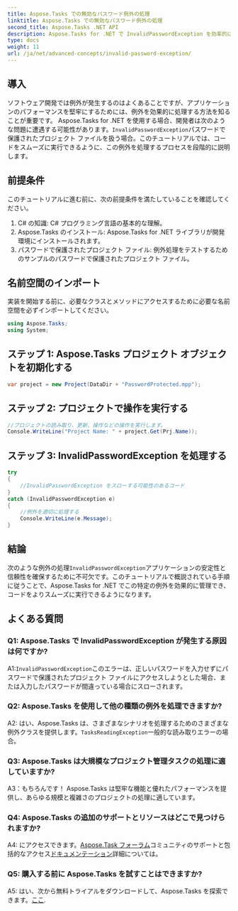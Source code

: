 ```yaml
---
title: Aspose.Tasks での無効なパスワード例外の処理
linktitle: Aspose.Tasks での無効なパスワード例外の処理
second_title: Aspose.Tasks .NET API
description: Aspose.Tasks for .NET で InvalidPasswordException を効率的に処理する方法を学習します。このステップバイステップのガイドを使用して、コードをスムーズに実行できるようにしてください。
type: docs
weight: 11
url: /ja/net/advanced-concepts/invalid-password-exception/
---
```

## 導入

ソフトウェア開発では例外が発生するのはよくあることですが、アプリケーションのパフォーマンスを堅牢にするためには、例外を効果的に処理する方法を知ることが重要です。 Aspose.Tasks for .NET を使用する場合、開発者は次のような問題に遭遇する可能性があります。`InvalidPasswordException`パスワードで保護されたプロジェクト ファイルを扱う場合。このチュートリアルでは、コードをスムーズに実行できるように、この例外を処理するプロセスを段階的に説明します。

## 前提条件

このチュートリアルに進む前に、次の前提条件を満たしていることを確認してください。

1. C# の知識: C# プログラミング言語の基本的な理解。
2. Aspose.Tasks のインストール: Aspose.Tasks for .NET ライブラリが開発環境にインストールされます。
3. パスワードで保護されたプロジェクト ファイル: 例外処理をテストするためのサンプルのパスワードで保護されたプロジェクト ファイル。

## 名前空間のインポート

実装を開始する前に、必要なクラスとメソッドにアクセスするために必要な名前空間を必ずインポートしてください。

```csharp
using Aspose.Tasks;
using System;

```

## ステップ 1: Aspose.Tasks プロジェクト オブジェクトを初期化する

```csharp
var project = new Project(DataDir + "PasswordProtected.mpp");
```

## ステップ 2: プロジェクトで操作を実行する

```csharp
//プロジェクトの読み取り、更新、操作などの操作を実行します。
Console.WriteLine("Project Name: " + project.Get(Prj.Name));
```

## ステップ 3: InvalidPasswordException を処理する

```csharp
try
{
    //InvalidPasswordException をスローする可能性のあるコード
}
catch (InvalidPasswordException e)
{
    //例外を適切に処理する
    Console.WriteLine(e.Message);
}
```

## 結論

次のような例外の処理`InvalidPasswordException`アプリケーションの安定性と信頼性を確保するために不可欠です。このチュートリアルで概説されている手順に従うことで、Aspose.Tasks for .NET でこの特定の例外を効果的に管理でき、コードをよりスムーズに実行できるようになります。

## よくある質問

### Q1: Aspose.Tasks で InvalidPasswordException が発生する原因は何ですか?

 A1:`InvalidPasswordException`このエラーは、正しいパスワードを入力せずにパスワードで保護されたプロジェクト ファイルにアクセスしようとした場合、または入力したパスワードが間違っている場合にスローされます。

### Q2: Aspose.Tasks を使用して他の種類の例外を処理できますか?

 A2: はい、Aspose.Tasks は、さまざまなシナリオを処理するためのさまざまな例外クラスを提供します。`TasksReadingException`一般的な読み取りエラーの場合。

### Q3: Aspose.Tasks は大規模なプロジェクト管理タスクの処理に適していますか?

A3：もちろんです！ Aspose.Tasks は堅牢な機能と優れたパフォーマンスを提供し、あらゆる規模と複雑さのプロジェクトの処理に適しています。

### Q4: Aspose.Tasks の追加のサポートとリソースはどこで見つけられますか?

 A4: にアクセスできます。[Aspose.Task フォーラム](https://forum.aspose.com/c/tasks/15)コミュニティのサポートと包括的なアクセス[ドキュメンテーション](https://reference.aspose.com/tasks/net/)詳細については。

### Q5: 購入する前に Aspose.Tasks を試すことはできますか?

 A5: はい、次から無料トライアルをダウンロードして、Aspose.Tasks を探索できます。[ここ](https://releases.aspose.com/).